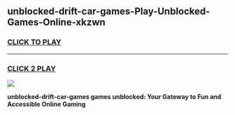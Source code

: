 
## unblocked-drift-car-games-Play-Unblocked-Games-Online-xkzwn
<h3>
<a href="https://premium76.site?title=unblocked-drift-car-games&ref=25A">CLICK TO PLAY</a></h3>
<hr>

<h3>
<a href="https://premium76.site?title=unblocked-drift-car-games&ref=25A">CLICK 2 PLAY</a>
  
</h3>

<a href="https://premium76.site?title=unblocked-drift-car-games&ref=25A"><img src="https://clearcache.store/games.png"></a>


**unblocked-drift-car-games games unblocked: Your Gateway to Fun and Accessible Online Gaming**
